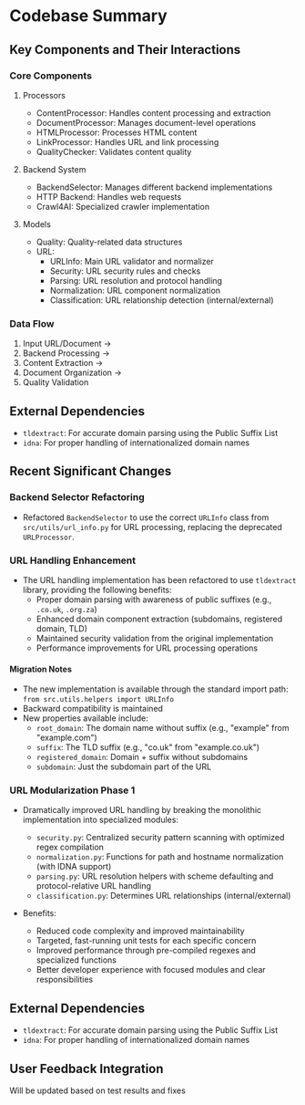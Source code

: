 # Codebase Summary

## Key Components and Their Interactions

### Core Components
1. Processors
   - ContentProcessor: Handles content processing and extraction
   - DocumentProcessor: Manages document-level operations
   - HTMLProcessor: Processes HTML content
   - LinkProcessor: Handles URL and link processing
   - QualityChecker: Validates content quality

2. Backend System
   - BackendSelector: Manages different backend implementations
   - HTTP Backend: Handles web requests
   - Crawl4AI: Specialized crawler implementation

3. Models
   - Quality: Quality-related data structures
   - URL:
     - URLInfo: Main URL validator and normalizer
     - Security: URL security rules and checks
     - Parsing: URL resolution and protocol handling
     - Normalization: URL component normalization
     - Classification: URL relationship detection (internal/external)

### Data Flow
1. Input URL/Document → 
2. Backend Processing →
3. Content Extraction →
4. Document Organization →
5. Quality Validation

## External Dependencies
- `tldextract`: For accurate domain parsing using the Public Suffix List
- `idna`: For proper handling of internationalized domain names

## Recent Significant Changes

### Backend Selector Refactoring
- Refactored `BackendSelector` to use the correct `URLInfo` class from `src/utils/url_info.py` for URL processing, replacing the deprecated `URLProcessor`.

### URL Handling Enhancement
- The URL handling implementation has been refactored to use `tldextract` library, providing the following benefits:
  - Proper domain parsing with awareness of public suffixes (e.g., `.co.uk`, `.org.za`)
  - Enhanced domain component extraction (subdomains, registered domain, TLD)
  - Maintained security validation from the original implementation
  - Performance improvements for URL processing operations

#### Migration Notes
- The new implementation is available through the standard import path: `from src.utils.helpers import URLInfo`
- Backward compatibility is maintained
- New properties available include:
  - `root_domain`: The domain name without suffix (e.g., "example" from "example.com")
  - `suffix`: The TLD suffix (e.g., "co.uk" from "example.co.uk")
  - `registered_domain`: Domain + suffix without subdomains
  - `subdomain`: Just the subdomain part of the URL

### URL Modularization Phase 1
- Dramatically improved URL handling by breaking the monolithic implementation into specialized modules:
  - `security.py`: Centralized security pattern scanning with optimized regex compilation
  - `normalization.py`: Functions for path and hostname normalization (with IDNA support)
  - `parsing.py`: URL resolution helpers with scheme defaulting and protocol-relative URL handling
  - `classification.py`: Determines URL relationships (internal/external) 

- Benefits:
  - Reduced code complexity and improved maintainability
  - Targeted, fast-running unit tests for each specific concern
  - Improved performance through pre-compiled regexes and specialized functions
  - Better developer experience with focused modules and clear responsibilities

## External Dependencies
- `tldextract`: For accurate domain parsing using the Public Suffix List
- `idna`: For proper handling of internationalized domain names

## User Feedback Integration
Will be updated based on test results and fixes

